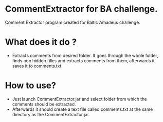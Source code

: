# CommentExtractor for BA challenge.
Comment Extractor program created for Baltic Amadeus challenge.




# What does it do ?

  - Extracts comments from desired folder. It goes through the whole folder, finds non hidden filles and extracts comments from them, afterwards it saves it to comments.txt.

# How to use?

 
  - Just launch CommentExtractor.jar and select folder from which the comments should be extracted.
  - Afterwards it should create a text file called comments.txt at the same directory as the CommentExtractor.jar.
